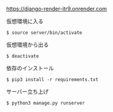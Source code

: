 https://django-render-itr9.onrender.com




仮想環境に入る
```
$ source server/bin/activate
```

仮想環境から出る
```
$ deactivate
```

依存のインストール
```
$ pip3 install -r requirements.txt
```

サーバー立ち上げ
```
$ python3 manage.py runserver
```
